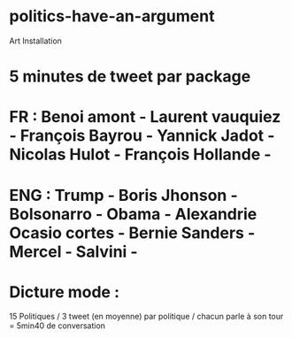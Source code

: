 # politics-have-an-argument
Art Installation 


# 5 minutes de tweet par package
# FR : Benoi amont - Laurent vauquiez - François Bayrou - Yannick Jadot - Nicolas Hulot - François Hollande - 
# ENG : Trump - Boris Jhonson - Bolsonarro - Obama - Alexandrie Ocasio cortes - Bernie Sanders - Mercel - Salvini - 
# Dicture mode : 

15 Politiques / 3 tweet (en moyenne) par politique / chacun parle à son tour  = 5min40 de conversation